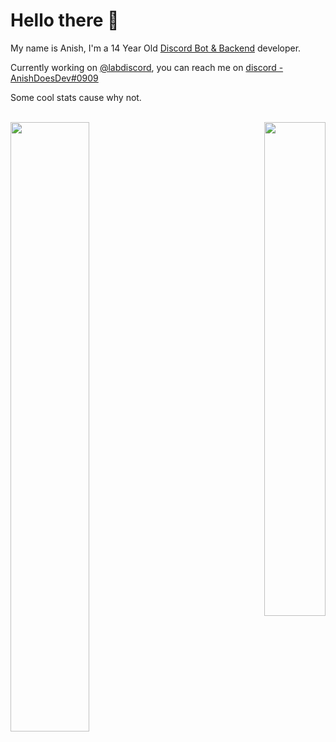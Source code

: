 # Hello there 👋
My name is Anish, I'm a 14 Year Old [Discord Bot & Backend](https://anishdoes.dev) developer.

Currently working on [@labdiscord](https://github.com/labdiscord), you can reach me on [discord - AnishDoesDev#0909](https://discordlabs.org/server)


Some cool stats cause why not.<br><br>
<p align="left">
 <img align="left" width="50%" height="50%" src="https://github-readme-stats.vercel.app/api?username=anishanne&show_icons=true&hide_border=true&count_private=true&title_color=fff&icon_color=79ff97&text_color=9f9f9f&bg_color=151515" />
</p>


<p align="right">
 <img align="right" width="44%" height="45%" src="https://github-readme-stats.vercel.app/api/top-langs/?username=anishanne&show_border=true&show_icons=true&title_color=fff&icon_color=79ff97&text_color=9f9f9f&bg_color=151515" />
</p>



